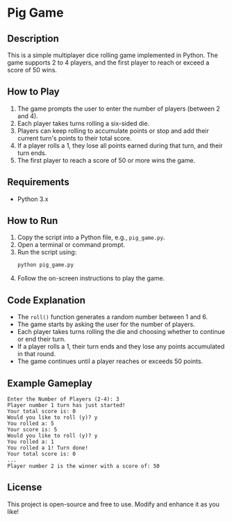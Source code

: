 # Pig Game

## Description
This is a simple multiplayer dice rolling game implemented in Python. The game supports 2 to 4 players, and the first player to reach or exceed a score of 50 wins.

## How to Play
1. The game prompts the user to enter the number of players (between 2 and 4).
2. Each player takes turns rolling a six-sided die.
3. Players can keep rolling to accumulate points or stop and add their current turn's points to their total score.
4. If a player rolls a 1, they lose all points earned during that turn, and their turn ends.
5. The first player to reach a score of 50 or more wins the game.

## Requirements
- Python 3.x

## How to Run
1. Copy the script into a Python file, e.g., `pig_game.py`.
2. Open a terminal or command prompt.
3. Run the script using:
   ```sh
   python pig_game.py
   ```
4. Follow the on-screen instructions to play the game.

## Code Explanation
- The `roll()` function generates a random number between 1 and 6.
- The game starts by asking the user for the number of players.
- Each player takes turns rolling the die and choosing whether to continue or end their turn.
- If a player rolls a 1, their turn ends and they lose any points accumulated in that round.
- The game continues until a player reaches or exceeds 50 points.

## Example Gameplay
```
Enter the Number of Players (2-4): 3
Player number 1 turn has just started!
Your total score is: 0
Would you like to roll (y)? y
You rolled a: 5
Your score is: 5
Would you like to roll (y)? y
You rolled a: 1
You rolled a 1! Turn done!
Your total score is: 0
...
Player number 2 is the winner with a score of: 50
```

## License
This project is open-source and free to use. Modify and enhance it as you like!

